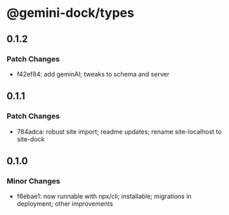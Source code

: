 # @gemini-dock/types

## 0.1.2

### Patch Changes

- f42ef84: add geminAI; tweaks to schema and server

## 0.1.1

### Patch Changes

- 784adca: robust site import; readme updates; rename site-localhost to site-dock

## 0.1.0

### Minor Changes

- f6ebae1: now runnable with npx/cli; installable; migrations in deployment; other improvements
